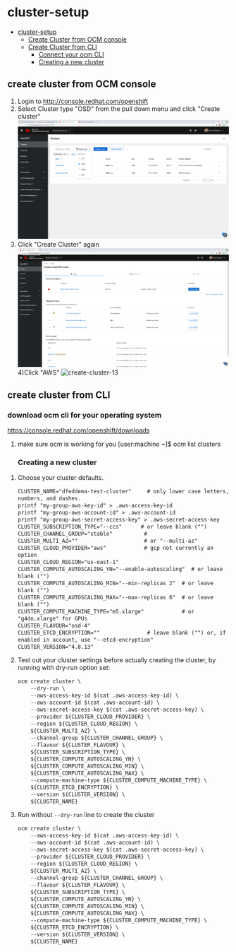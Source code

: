 # cluster-setup
- [cluster-setup](#cluster-setup)
  - [Create Cluster from OCM console](#create-cluster-from-OCM-console)
  - [Create Cluster from CLI](#create-cluster-from-CLI)
    - [Connect your ocm CLI](#connect-your-ocm-cli)
    - [Creating a new cluster](#creating-a-new-cluster)
## create cluster from OCM console

1) Login to http://console.redhat.com/openshift
2) Select Cluster type "OSD" from the pull down menu and click "Create cluster"
![create-cluster-1](console.png)
3) Click "Create Cluster" again
![create-cluster-2](CreateOpenshiftCluster.png)
4)Click "AWS" 
![create-cluster-13](AWSGoogle.png)
## create cluster from CLI
### download ocm cli for your operating system
https://console.redhat.com/openshift/downloads

1) make sure ocm is working for you 
      [user:machine ~]$ ocm list clusters
      
      ### Creating a new cluster

1. Choose your cluster defaults.

    ```shell
    CLUSTER_NAME="dfeddema-test-cluster"     # only lower case letters, numbers, and dashes. 
    printf "my-group-aws-key-id" > .aws-access-key-id
    printf "my-group-aws-account-id" > .aws-account-id
    printf "my-group-aws-secret-access-key" > .aws-secret-access-key
    CLUSTER_SUBSCRIPTION_TYPE="--ccs"      # or leave blank ("")
    CLUSTER_CHANNEL_GROUP="stable"          #
    CLUSTER_MULTI_AZ=""                     # or "--multi-az"
    CLUSTER_CLOUD_PROVIDER="aws"            # gcp not currently an option
    CLUSTER_CLOUD_REGION="us-east-1"
    CLUSTER_COMPUTE_AUTOSCALING_YN="--enable-autoscaling"  # or leave blank ("")
    CLUSTER_COMPUTE_AUTOSCALING_MIN="--min-replicas 2"  # or leave blank ("")
    CLUSTER_COMPUTE_AUTOSCALING_MAX="--max-replicas 6"  # or leave blank ("")
    CLUSTER_COMPUTE_MACHINE_TYPE="m5.xlarge"            # or "g4dn.xlarge" for GPUs
    CLUSTER_FLAVOUR="osd-4"
    CLUSTER_ETCD_ENCRYPTION=""               # leave blank ("") or, if enabled in account, use "--etcd-encryption"
    CLUSTER_VERSION="4.8.13"
    ```

1. Test out your cluster settings before actually creating the cluster, by running with dry-run option set:

    ```shell
    ocm create cluster \
        --dry-run \
        --aws-access-key-id $(cat .aws-access-key-id) \
        --aws-account-id $(cat .aws-account-id) \
        --aws-secret-access-key $(cat .aws-secret-access-key) \
        --provider ${CLUSTER_CLOUD_PROVIDER} \
        --region ${CLUSTER_CLOUD_REGION} \
        ${CLUSTER_MULTI_AZ} \
        --channel-group ${CLUSTER_CHANNEL_GROUP} \
        --flavour ${CLUSTER_FLAVOUR} \
        ${CLUSTER_SUBSCRIPTION_TYPE} \
        ${CLUSTER_COMPUTE_AUTOSCALING_YN} \
        ${CLUSTER_COMPUTE_AUTOSCALING_MIN} \
        ${CLUSTER_COMPUTE_AUTOSCALING_MAX} \
        --compute-machine-type ${CLUSTER_COMPUTE_MACHINE_TYPE} \
        ${CLUSTER_ETCD_ENCRYPTION} \
        --version ${CLUSTER_VERSION} \
        ${CLUSTER_NAME}
    ```

1. Run without `--dry-run` line to create the cluster

    ```shell
    ocm create cluster \
        --aws-access-key-id $(cat .aws-access-key-id) \
        --aws-account-id $(cat .aws-account-id) \
        --aws-secret-access-key $(cat .aws-secret-access-key) \
        --provider ${CLUSTER_CLOUD_PROVIDER} \
        --region ${CLUSTER_CLOUD_REGION} \
        ${CLUSTER_MULTI_AZ} \
        --channel-group ${CLUSTER_CHANNEL_GROUP} \
        --flavour ${CLUSTER_FLAVOUR} \
        ${CLUSTER_SUBSCRIPTION_TYPE} \
        ${CLUSTER_COMPUTE_AUTOSCALING_YN} \
        ${CLUSTER_COMPUTE_AUTOSCALING_MIN} \
        ${CLUSTER_COMPUTE_AUTOSCALING_MAX} \
        --compute-machine-type ${CLUSTER_COMPUTE_MACHINE_TYPE} \
        ${CLUSTER_ETCD_ENCRYPTION} \
        --version ${CLUSTER_VERSION} \
        ${CLUSTER_NAME}
    ```
